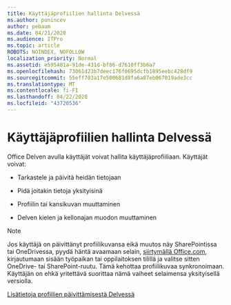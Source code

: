 ```yaml
---
title: Käyttäjäprofiilien hallinta Delvessä
ms.author: ponincev
author: pebaum
ms.date: 04/21/2020
ms.audience: ITPro
ms.topic: article
ROBOTS: NOINDEX, NOFOLLOW
localization_priority: Normal
ms.assetid: e595481a-91de-431d-bf86-d7610ff3b6a7
ms.openlocfilehash: 73061d23b7deec176f0695dcfb1895eebc428df9
ms.sourcegitcommit: 55eff703a17e500681d8fa6a87eb067019ade3cc
ms.translationtype: MT
ms.contentlocale: fi-FI
ms.lasthandoff: 04/22/2020
ms.locfileid: "43720536"
---
```

# <a name="manage-user-profiles-in-delve"></a>Käyttäjäprofiilien hallinta Delvessä

Office Delven avulla käyttäjät voivat hallita käyttäjäprofiiliaan. Käyttäjät voivat:
  
- Tarkastele ja päivitä heidän tietojaan
    
- Pidä joitakin tietoja yksityisinä
    
- Profiilin tai kansikuvan muuttaminen
    
- Delven kielen ja kellonajan muodon muuttaminen
    
> [!NOTE]
> Jos käyttäjä on päivittänyt profiilikuvansa eikä muutos näy SharePointissa tai OneDrivessa, pyydä häntä avaamaan selain, [siirtymällä Office.com](https://www.office.com), kirjautumaan sisään työpaikan tai oppilaitoksen tilillä ja valitse sitten OneDrive- tai SharePoint-ruutu. Tämä kehottaa profiilikuvaa synkronoimaan. Käyttäjän on ehkä yritettävä suorittaa nämä vaiheet selaimensa yksityisellä versiolla. 
  
[Lisätietoja profiilien päivittämisestä Delvessä](https://go.microsoft.com/fwlink/?linkid=735070)
  

